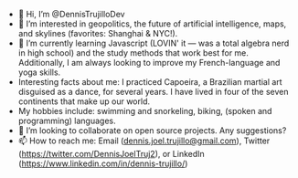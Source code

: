 - 👋 Hi, I’m @DennisTrujilloDev
- 👀 I’m interested in geopolitics, the future of artificial intelligence, maps, and skylines (favorites: Shanghai & NYC!). 
- 🌱 I’m currently learning Javascript (LOVIN' it — was a total algebra nerd in high school) and the study methods that work best for me. Additionally, I am always looking to improve my French-language and yoga skills. 
- Interesting facts about me: I practiced Capoeira, a Brazilian martial art disguised as a dance, for several years. I have lived in four of the seven continents that make up our world. 
- My hobbies include: swimming and snorkeling, biking, (spoken and programming) languages. 
- 💞️ I’m looking to collaborate on open source projects. Any suggestions? 
- 📫 How to reach me: Email (dennis.joel.trujillo@gmail.com), Twitter (https://twitter.com/DennisJoelTruj2), or LinkedIn (https://www.linkedin.com/in/dennis-trujillo/)

<!---
DennisTrujilloDev/DennisTrujilloDev is a ✨ special ✨ repository because its `README.md` (this file) appears on your GitHub profile.
You can click the Preview link to take a look at your changes.
--->
